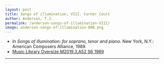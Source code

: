 ```yaml
---
layout: post
title: Songs of illumination, VIII. Corner Court
author: Anderson, T.J.
permalink: /anderson-songs-of-illumination-VIII/
image: anderson-songs-of-illumination-008.png
---
```


- In *Songs of illumination: for soprano, tenor and piano.* New York, N.Y.: American Composers Alliance, 1989.
- <a href="https://tufts-primo.hosted.exlibrisgroup.com/permalink/f/14dinuo/01TUN_ALMA21102270180003851" target="_blank">Music Library Oversize M2019.3.A52 S6 1989</a>

---
